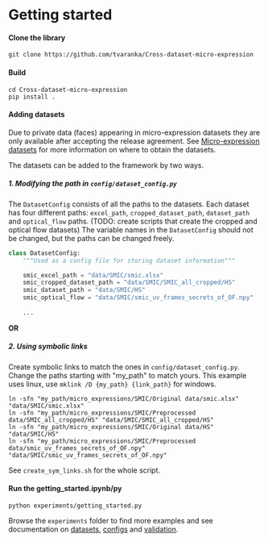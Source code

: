 # Getting started

#### Clone the library

```shell
git clone https://github.com/tvaranka/Cross-dataset-micro-expression
```

#### Build

```shell
cd Cross-dataset-micro-expression
pip install .
```

#### Adding datasets
Due to private data (faces) appearing in micro-expression datasets they are only available after accepting the release agreement. See [Micro-expression datasets](micro_expression_datasets.md) for more information on where to obtain the datasets. 

The datasets can be added to the framework by two ways.
##### 1. Modifying the path in `config/dataset_config.py`

The `DatasetConfig` consists of all the paths to the datasets. Each dataset has four different paths: `excel_path`, `cropped_dataset_path`, `dataset_path` and `optical_flow` paths. (TODO: create scripts that create the cropped and optical flow datasets) The variable names in the `DatasetConfig` should not be changed, but the paths can be changed freely.

```python
class DatasetConfig:
    """Used as a config file for storing dataset information"""

    smic_excel_path = "data/SMIC/smic.xlsx"
    smic_cropped_dataset_path = "data/SMIC/SMIC_all_cropped/HS"
    smic_dataset_path = "data/SMIC/HS"
    smic_optical_flow = "data/SMIC/smic_uv_frames_secrets_of_OF.npy"
  
    ...
```
**OR**
##### 2. Using symbolic links
Create symbolic links to match the ones in `config/dataset_config.py`. Change the paths starting with "my_path" to match yours. This example uses linux, use `mklink /D {my_path} {link_path}` for windows.
```shell
ln -sfn "my_path/micro_expressions/SMIC/Original data/smic.xlsx" "data/SMIC/smic.xlsx"
ln -sfn "my_path/micro_expressions/SMIC/Preprocessed data/SMIC_all_cropped/HS" "data/SMIC/SMIC_all_cropped/HS"
ln -sfn "my_path/micro_expressions/SMIC/Original data/HS" "data/SMIC/HS"
ln -sfn "my_path/micro_expressions/SMIC/Preprocessed data/smic_uv_frames_secrets_of_OF.npy" "data/SMIC/smic_uv_frames_secrets_of_OF.npy"
```
See `create_sym_links.sh` for the whole script.

#### Run the getting_started.ipynb/py
```shell
python experiments/getting_started.py
```

Browse the `experiments` folder to find more examples and see documentation on [datasets](datasets.md), [configs](config.md) and [validation](validation.md).

